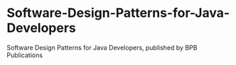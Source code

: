 # Software-Design-Patterns-for-Java-Developers
Software Design Patterns for Java Developers, published by BPB Publications
